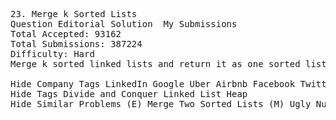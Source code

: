 <pre>
23. Merge k Sorted Lists  
Question Editorial Solution  My Submissions
Total Accepted: 93162
Total Submissions: 387224
Difficulty: Hard
Merge k sorted linked lists and return it as one sorted list. Analyze and describe its complexity.

Hide Company Tags LinkedIn Google Uber Airbnb Facebook Twitter Amazon Microsoft
Hide Tags Divide and Conquer Linked List Heap
Hide Similar Problems (E) Merge Two Sorted Lists (M) Ugly Number II
</pre>
